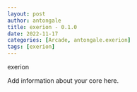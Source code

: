 ```yaml
---
layout: post
author: antongale
title: exerion - 0.1.0
date: 2022-11-17
categories: [Arcade, antongale.exerion]
tags: [exerion]
---
```

exerion

Add information about your core here.

